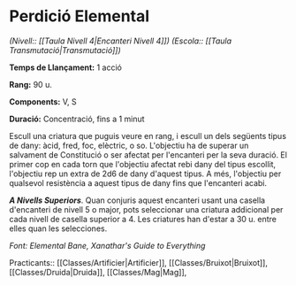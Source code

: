 # Perdició Elemental

*(Nivell:: [[Taula Nivell 4|Encanteri Nivell 4]]) (Escola:: [[Taula Transmutació|Transmutació]])*

**Temps de Llançament:** 1 acció

**Rang:** 90 u.

**Components:** V, S

**Duració:** Concentració, fins a 1 minut

Escull una criatura que puguis veure en rang, i escull un dels següents tipus de dany: àcid, fred, foc, elèctric, o so. L'objectiu ha de superar un salvament de Constitució o ser afectat per l'encanteri per la seva duració. El primer cop en cada torn que l'objectiu afectat rebi dany del tipus escollit, l'objectiu rep un extra de 2d6 de dany d'aquest tipus. A més, l'objectiu per qualsevol resistència a aquest tipus de dany fins que l'encanteri acabi.

***A Nivells Superiors***. Quan conjuris aquest encanteri usant una casella d'encanteri de nivell 5 o major, pots seleccionar una criatura addicional per cada nivell de casella superior a 4. Les criatures han d'estar a 30 u. entre elles quan les selecciones.


*Font: Elemental Bane, Xanathar's Guide to Everything*



Practicants:: [[Classes/Artificier|Artificier]], [[Classes/Bruixot|Bruixot]], [[Classes/Druida|Druida]], [[Classes/Mag|Mag]],